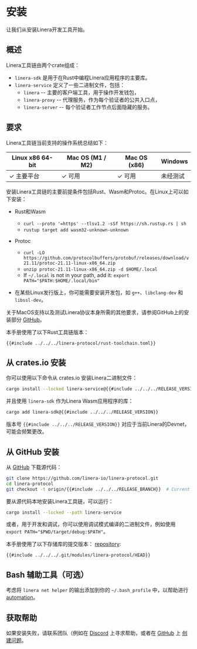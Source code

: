 # 安装

让我们从安装Linera开发工具开始。

## 概述

Linera工具链由两个crate组成：

- `linera-sdk` 是用于在Rust中编程Linera应用程序的主要库。
- `linera-service` 定义了一些二进制文件，包括：
  - `linera` -- 主要的客户端工具，用于操作开发钱包，
  - `linera-proxy` -- 代理服务，作为每个验证者的公共入口点，
  - `linera-server` -- 每个验证者工作节点后面隐藏的服务。

## 要求

Linera工具链当前支持的操作系统总结如下：

| Linux x86 64-bit | Mac OS (M1 / M2) | Mac OS (x86) | Windows  |
| ---------------- | ---------------- | ------------ | -------- |
| ✓ 主要平台       | ✓ 可用           | ✓ 可用       | 未经测试 |

安装Linera工具链的主要前提条件包括Rust、Wasm和Protoc。在Linux上可以如下安装：

- Rust和Wasm

  - `curl --proto '=https' --tlsv1.2 -sSf https://sh.rustup.rs | sh`
  - `rustup target add wasm32-unknown-unknown`

- Protoc

  - `curl -LO https://github.com/protocolbuffers/protobuf/releases/download/v21.11/protoc-21.11-linux-x86_64.zip`
  - `unzip protoc-21.11-linux-x86_64.zip -d $HOME/.local`
  - If `~/.local` is not in your path, add it:
    `export PATH="$PATH:$HOME/.local/bin"`

- 在某些Linux发行版上，你可能需要安装开发包，如 `g++`、`libclang-dev` 和 `libssl-dev`。

关于MacOS支持以及测试Linera协议本身所需的其他要求，请参阅GitHub上的安装部分 [GitHub](https://github.com/linera-io/linera-protocol/blob/main/INSTALL.md)。

本手册使用了以下Rust工具链版本：

```text
{{#include ../../../linera-protocol/rust-toolchain.toml}}
```

## 从 crates.io 安装

你可以使用以下命令从 crates.io 安装Linera二进制文件：

```bash
cargo install --locked linera-service@{{#include ../../../RELEASE_VERSION}}
```

并且使用 `linera-sdk` 作为Linera Wasm应用程序的库：

```bash
cargo add linera-sdk@{{#include ../../../RELEASE_VERSION}}
```

版本号 `{{#include ../../../RELEASE_VERSION}}` 对应于当前Linera的Devnet，可能会频繁更改。

## 从 GitHub 安装

从 [GitHub](https://github.com/linera-io/linera-protocol) 下载源代码：

```bash
git clone https://github.com/linera-io/linera-protocol.git
cd linera-protocol
git checkout -t origin/{{#include ../../../RELEASE_BRANCH}}  # Current release branch
```

要从源代码本地安装Linera工具链，可以运行：

```bash
cargo install --locked --path linera-service
```

或者，用于开发和调试，你可以使用调试模式编译的二进制文件，例如使用 `export PATH="$PWD/target/debug:$PATH"`。

本手册使用了以下存储库的提交版本： [repository](https://github.com/linera-io/linera-protocol):

```text
{{#include ../../../.git/modules/linera-protocol/HEAD}}
```

## Bash 辅助工具（可选）

考虑将 `linera net helper` 的输出添加到你的 `~/.bash_profile` 中，以帮助进行 [automation](../core_concepts/wallets.md#automation-in-bash)。

## 获取帮助

如果安装失败，请联系团队（例如在 [Discord](https://discord.gg/linera) 上寻求帮助，或者在 [GitHub](https://github.com/linera-io/linera-protocol/issues/new) 上 [创建问题](https://github.com/linera-io/linera-protocol/issues/new)。